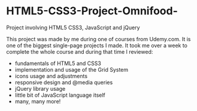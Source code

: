 # HTML5-CSS3-Project-Omnifood-
Project involving HTML5 CSS3, JavaScript and jQuery

This project was made by me during one of courses from Udemy.com. It is one of the biggest single-page projects I made. It took me over a week to complete the whole course and during that time I reviewed:

- fundamentals of HTML5 and CSS3
- implementation and usage of the Grid System
- icons usage and adjustments 
- responsive design and @media queries
- jQuery library usage
- little bit of JavaScript language itself
- many, many more!
